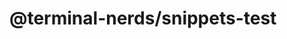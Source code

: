 # @terminal-nerds/snippets-test<!-- markdownlint-disable line-length list-marker-space no-duplicate-header ul-style ul-indent no-bare-urls -->
